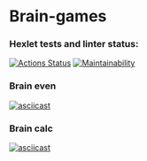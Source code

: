 # Brain-games

### Hexlet tests and linter status:
[![Actions Status](https://github.com/biryukovpavel/frontend-project-44/workflows/hexlet-check/badge.svg)](https://github.com/biryukovpavel/frontend-project-44/actions)
[![Maintainability](https://api.codeclimate.com/v1/badges/a46e47e1397996468607/maintainability)](https://codeclimate.com/github/biryukovpavel/frontend-project-44/maintainability)

### Brain even
[![asciicast](https://asciinema.org/a/517519.svg)](https://asciinema.org/a/517519)

### Brain calc
[![asciicast](https://asciinema.org/a/517529.svg)](https://asciinema.org/a/517529)
